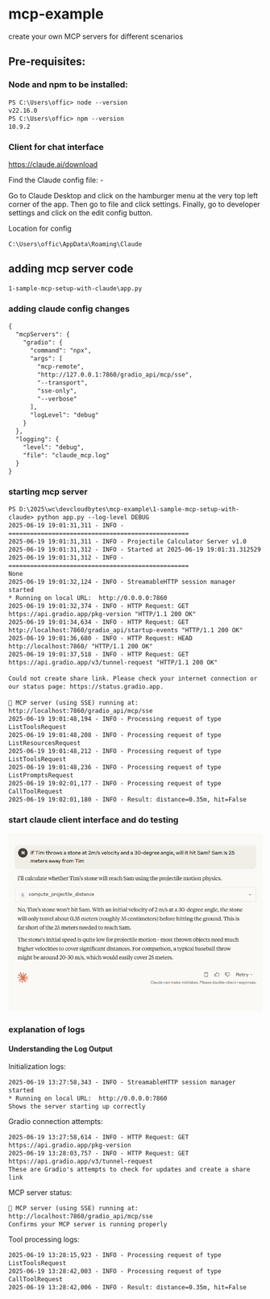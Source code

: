 # mcp-example
create your own MCP servers  for different scenarios



## Pre-requisites:

### Node and npm to be installed:

```text
PS C:\Users\offic> node --version
v22.16.0
PS C:\Users\offic> npm --version
10.9.2
```
### Client for chat interface  
https://claude.ai/download

Find the Claude config file: -

Go to Claude Desktop and click on the hamburger menu at the very top left corner of the app. Then go to file and click settings. Finally, go to developer settings and click on the edit config button.

Location for config
```
C:\Users\offic\AppData\Roaming\Claude

```

## adding mcp server code

```
1-sample-mcp-setup-with-claude\app.py
```

### adding claude config changes

```
{
  "mcpServers": {
    "gradio": {
      "command": "npx",
      "args": [
        "mcp-remote",
        "http://127.0.0.1:7860/gradio_api/mcp/sse",
        "--transport",
        "sse-only",
        "--verbose"
      ],
      "logLevel": "debug"
    }
  },
  "logging": {
    "level": "debug",
    "file": "claude_mcp.log"
  }
}
```

### starting mcp server

```
PS D:\2025\wc\devcloudbytes\mcp-example\1-sample-mcp-setup-with-claude> python app.py --log-level DEBUG
2025-06-19 19:01:31,311 - INFO - ==================================================
2025-06-19 19:01:31,311 - INFO - Projectile Calculator Server v1.0
2025-06-19 19:01:31,312 - INFO - Started at 2025-06-19 19:01:31.312529
2025-06-19 19:01:31,312 - INFO - ==================================================
None
2025-06-19 19:01:32,124 - INFO - StreamableHTTP session manager started
* Running on local URL:  http://0.0.0.0:7860
2025-06-19 19:01:32,374 - INFO - HTTP Request: GET https://api.gradio.app/pkg-version "HTTP/1.1 200 OK"
2025-06-19 19:01:34,634 - INFO - HTTP Request: GET http://localhost:7860/gradio_api/startup-events "HTTP/1.1 200 OK"
2025-06-19 19:01:36,680 - INFO - HTTP Request: HEAD http://localhost:7860/ "HTTP/1.1 200 OK"
2025-06-19 19:01:37,518 - INFO - HTTP Request: GET https://api.gradio.app/v3/tunnel-request "HTTP/1.1 200 OK"

Could not create share link. Please check your internet connection or our status page: https://status.gradio.app.

🔨 MCP server (using SSE) running at: http://localhost:7860/gradio_api/mcp/sse
2025-06-19 19:01:48,194 - INFO - Processing request of type ListToolsRequest
2025-06-19 19:01:48,208 - INFO - Processing request of type ListResourcesRequest
2025-06-19 19:01:48,212 - INFO - Processing request of type ListToolsRequest
2025-06-19 19:01:48,236 - INFO - Processing request of type ListPromptsRequest
2025-06-19 19:02:01,177 - INFO - Processing request of type CallToolRequest
2025-06-19 19:02:01,180 - INFO - Result: distance=0.35m, hit=False
```
### start claude client interface and do testing

![alt text](image.png)


### explanation of logs 

#### Understanding the Log Output

Initialization logs:
```
2025-06-19 13:27:58,343 - INFO - StreamableHTTP session manager started
* Running on local URL:  http://0.0.0.0:7860
Shows the server starting up correctly
```


Gradio connection attempts:

```
2025-06-19 13:27:58,614 - INFO - HTTP Request: GET https://api.gradio.app/pkg-version
2025-06-19 13:28:03,757 - INFO - HTTP Request: GET https://api.gradio.app/v3/tunnel-request
These are Gradio's attempts to check for updates and create a share link
```



MCP server status:
```
🔨 MCP server (using SSE) running at: http://localhost:7860/gradio_api/mcp/sse
Confirms your MCP server is running properly
```

Tool processing logs:

```
2025-06-19 13:28:15,923 - INFO - Processing request of type ListToolsRequest
2025-06-19 13:28:42,003 - INFO - Processing request of type CallToolRequest
2025-06-19 13:28:42,006 - INFO - Result: distance=0.35m, hit=False
```
